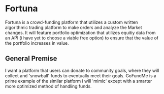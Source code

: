 # Fortuna
Fortuna is a crowd-funding platform that utilizes a custom written algorithmic trading platform to make orders and analyze the Market changes. It will feature portfolio optimization that utilizes equitiy data from an API (i have yet to choose a viable free option) to ensure that the value of the portfolio increases in value.

## General Premise
I want a platform that users can donate to community goals, where they will collect and 'snowball' funds to eventually meet their goals. GoFundMe is a prime example of the similar platform i will 'mimic' except with a smarter more optimized method of handling funds.


